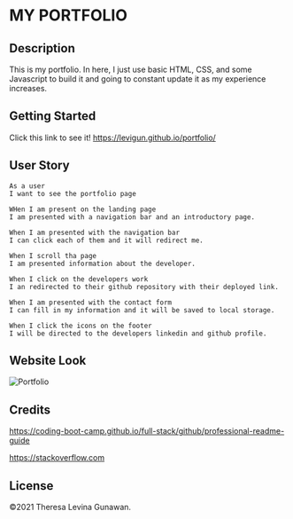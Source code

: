 # MY PORTFOLIO

## Description

This is my portfolio. In here, I just use basic HTML, CSS, and some Javascript to build it and going to constant update it as my experience increases.

## Getting Started

Click this link to see it!
https://levigun.github.io/portfolio/

## User Story
```
As a user
I want to see the portfolio page

WHen I am present on the landing page
I am presented with a navigation bar and an introductory page.

When I am presented with the navigation bar
I can click each of them and it will redirect me.

When I scroll tha page
I am presented information about the developer.

When I click on the developers work
I an redirected to their github repository with their deployed link.

When I am presented with the contact form
I can fill in my information and it will be saved to local storage.

When I click the icons on the footer
I will be directed to the developers linkedin and github profile.
```

## Website Look

![Portfolio](./assets/images/PORTFOLIO.gif)

## Credits
https://coding-boot-camp.github.io/full-stack/github/professional-readme-guide

https://stackoverflow.com

## License

©2021 Theresa Levina Gunawan.

